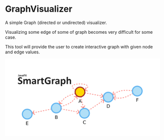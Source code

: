 # GraphVisualizer
A simple Graph (directed or undirected) visualizer.

Visualizing some edge of some of graph becomes very difficult for some case.

This tool will provide the user to create interactive graph with given node and edge values.

![Example](repository-smartgraph.png)


